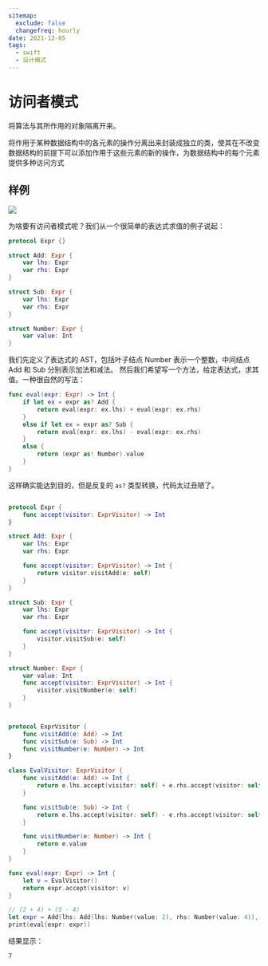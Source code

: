 ```yaml
---
sitemap:
  exclude: false
  changefreq: hourly
date: 2021-12-05
tags:
  - swift
  - 设计模式
---
```


# 访问者模式

将算法与其所作用的对象隔离开来。

将作用于某种数据结构中的各元素的操作分离出来封装成独立的类，使其在不改变数据结构的前提下可以添加作用于这些元素的新的操作，为数据结构中的每个元素提供多种访问方式

## 样例

![](http://blog.loveli.site/mweb/16176017312597.jpg)

为啥要有访问者模式呢？我们从一个很简单的表达式求值的例子说起：

```swift
protocol Expr {}

struct Add: Expr {
    var lhs: Expr
    var rhs: Expr
}

struct Sub: Expr {
    var lhs: Expr
    var rhs: Expr
}

struct Number: Expr {
    var value: Int
}
```

我们先定义了表达式的 AST，包括叶子结点 Number 表示一个整数，中间结点 Add 和 Sub 分别表示加法和减法。 然后我们希望写一个方法，给定表达式，求其值。一种很自然的写法：

```swift
func eval(expr: Expr) -> Int {
    if let ex = expr as? Add {
        return eval(expr: ex.lhs) + eval(expr: ex.rhs)
    }
    else if let ex = expr as? Sub {
        return eval(expr: ex.lhs) - eval(expr: ex.rhs)
    }
    else {
        return (expr as! Number).value
    }
}
```

这样确实能达到目的，但是反复的 `as?` 类型转换，代码太过丑陋了。

```swift

protocol Expr {
    func accept(visitor: ExprVisitor) -> Int
}

struct Add: Expr {
    var lhs: Expr
    var rhs: Expr

    func accept(visitor: ExprVisitor) -> Int {
        return visitor.visitAdd(e: self)
    }
}

struct Sub: Expr {
    var lhs: Expr
    var rhs: Expr

    func accept(visitor: ExprVisitor) -> Int {
        visitor.visitSub(e: self)
    }
}

struct Number: Expr {
    var value: Int
    func accept(visitor: ExprVisitor) -> Int {
        visitor.visitNumber(e: self)
    }
}


protocol ExprVisitor {
    func visitAdd(e: Add) -> Int
    func visitSub(e: Sub) -> Int
    func visitNumber(e: Number) -> Int
}

class EvalVisitor: ExprVisitor {
    func visitAdd(e: Add) -> Int {
        return e.lhs.accept(visitor: self) + e.rhs.accept(visitor: self)
    }

    func visitSub(e: Sub) -> Int {
        return e.lhs.accept(visitor: self) - e.rhs.accept(visitor: self)
    }

    func visitNumber(e: Number) -> Int {
        return e.value
    }
}

func eval(expr: Expr) -> Int {
    let v = EvalVisitor()
    return expr.accept(visitor: v)
}

// (2 + 4) + (5 - 4)
let expr = Add(lhs: Add(lhs: Number(value: 2), rhs: Number(value: 4)), rhs: Sub(lhs: Number(value: 5), rhs: Number(value: 4)))
print(eval(expr: expr))
```

结果显示：

```
7
```
